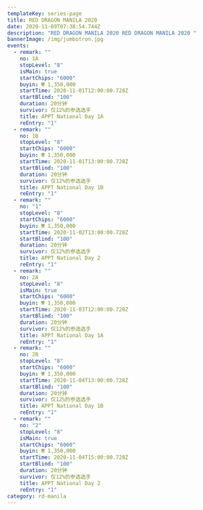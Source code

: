 ```yaml
---
templateKey: series-page
title: RED DRAGON MANILA 2020
date: 2020-11-09T07:38:54.744Z
description: "RED DRAGON MANILA 2020 RED DRAGON MANILA 2020 "
bannerImage: /img/jumbotron.jpg
events:
  - remark: ""
    no: 1A
    stopLevel: "8"
    isMain: true
    startChips: "6000"
    buyin: ₩ 1,350,000
    startTime: 2020-11-01T12:00:00.728Z
    startBlind: "100"
    duration: 20分钟
    survivor: 仅12%的参选选手
    title: APPT National Day 1A
    reEntry: "1"
  - remark: ""
    no: 1B
    stopLevel: "8"
    startChips: "6000"
    buyin: ₩ 1,350,000
    startTime: 2020-11-01T13:00:00.728Z
    startBlind: "100"
    duration: 20分钟
    survivor: 仅12%的参选选手
    title: APPT National Day 1B
    reEntry: "1"
  - remark: ""
    no: "1"
    stopLevel: "8"
    startChips: "6000"
    buyin: ₩ 1,350,000
    startTime: 2020-11-02T13:00:00.728Z
    startBlind: "100"
    duration: 20分钟
    survivor: 仅12%的参选选手
    title: APPT National Day 2
    reEntry: "1"
  - remark: ""
    no: 2A
    stopLevel: "8"
    isMain: true
    startChips: "6000"
    buyin: ₩ 1,350,000
    startTime: 2020-11-03T12:00:00.728Z
    startBlind: "100"
    duration: 20分钟
    survivor: 仅12%的参选选手
    title: APPT National Day 1A
    reEntry: "1"
  - remark: ""
    no: 2B
    stopLevel: "8"
    startChips: "6000"
    buyin: ₩ 1,350,000
    startTime: 2020-11-04T13:00:00.728Z
    startBlind: "100"
    duration: 20分钟
    survivor: 仅12%的参选选手
    title: APPT National Day 1B
    reEntry: "1"
  - remark: ""
    no: "2"
    stopLevel: "8"
    isMain: true
    startChips: "6000"
    buyin: ₩ 1,350,000
    startTime: 2020-11-04T15:00:00.728Z
    startBlind: "100"
    duration: 20分钟
    survivor: 仅12%的参选选手
    title: APPT National Day 2
    reEntry: "1"
category: rd-manila
---
```

